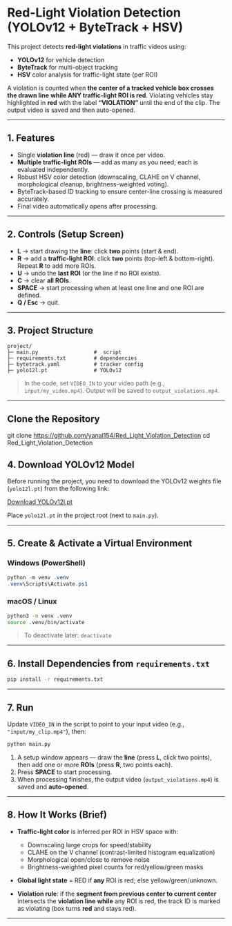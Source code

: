 # Red-Light Violation Detection (YOLOv12 + ByteTrack + HSV)

This project detects **red-light violations** in traffic videos using:

* **YOLOv12** for vehicle detection
* **ByteTrack** for multi-object tracking
* **HSV** color analysis for traffic-light state (per ROI)

A violation is counted when **the center of a tracked vehicle box crosses the drawn line** **while ANY traffic-light ROI is red**. Violating vehicles stay highlighted in **red** with the label **“VIOLATION”** until the end of the clip. The output video is saved and then auto-opened.

---

## 1. Features

* Single **violation line** (red) — draw it once per video.
* **Multiple traffic-light ROIs** — add as many as you need; each is evaluated independently.
* Robust HSV color detection (downscaling, CLAHE on V channel, morphological cleanup, brightness-weighted voting).
* ByteTrack-based ID tracking to ensure center-line crossing is measured accurately.
* Final video automatically opens after processing.

---

## 2. Controls (Setup Screen)

* **L** → start drawing the **line**: click **two** points (start & end).
* **R** → add a **traffic-light ROI**: click **two** points (top-left & bottom-right). Repeat **R** to add more ROIs.
* **U** → undo the **last ROI** (or the line if no ROI exists).
* **C** → clear **all ROIs**.
* **SPACE** → start processing when at least one line and one ROI are defined.
* **Q / Esc** → quit.

---

## 3. Project Structure

```
project/
├─ main.py                  #  script
├─ requirements.txt         # dependencies
├─ bytetrack.yaml           # tracker config
├─ yolo12l.pt               # YOLOv12 
```

> In the code, set `VIDEO_IN` to your video path (e.g., `input/my_video.mp4`).
> Output will be saved to `output_violations.mp4`.

---



## Clone the Repository

git clone https://github.com/yanal154/Red_Light_Violation_Detection
cd Red_Light_Violation_Detection

## 4. Download YOLOv12 Model

Before running the project, you need to download the YOLOv12 weights file (`yolo12l.pt`) from the following link:

[Download YOLOv12l.pt](https://github.com/ultralytics/assets/releases/download/v8.3.0/yolo12l.pt)

Place `yolo12l.pt` in the project root (next to `main.py`).

---

## 5. Create & Activate a Virtual Environment

### Windows (PowerShell)

```powershell
python -m venv .venv
.venv\Scripts\Activate.ps1
```

### macOS / Linux

```bash
python3 -m venv .venv
source .venv/bin/activate
```

> To deactivate later: `deactivate`

---

## 6. Install Dependencies from `requirements.txt`

```bash
pip install -r requirements.txt
```

---

## 7. Run

Update `VIDEO_IN` in the script to point to your input video (e.g., `"input/my_clip.mp4"`), then:

```bash
python main.py
```

1. A setup window appears — draw the **line** (press **L**, click two points), then add one or more **ROIs** (press **R**, two points each).
2. Press **SPACE** to start processing.
3. When processing finishes, the output video (`output_violations.mp4`) is saved and **auto-opened**.

---

## 8. How It Works (Brief)

* **Traffic-light color** is inferred per ROI in HSV space with:

  * Downscaling large crops for speed/stability
  * CLAHE on the V channel (contrast-limited histogram equalization)
  * Morphological open/close to remove noise
  * Brightness-weighted pixel counts for red/yellow/green masks
* **Global light state** = RED if **any** ROI is red; else yellow/green/unknown.
* **Violation rule**: if the **segment from previous center to current center** intersects the **violation line** **while** any ROI is red, the track ID is marked as violating (box turns **red** and stays red).

---



